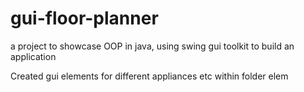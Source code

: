 # gui-floor-planner
a project to showcase OOP in java, using swing gui toolkit to build an application

Created gui elements for different appliances etc within folder elem

